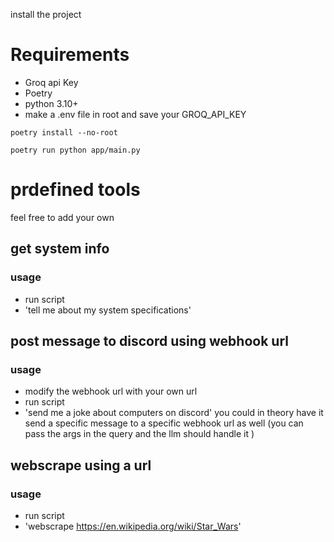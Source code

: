 
install the project
# Requirements
- Groq api Key
- Poetry
- python 3.10+
- make a .env file in root and save your GROQ_API_KEY

```
poetry install --no-root
```

```
poetry run python app/main.py
```

# prdefined tools
feel free to add your own
## get system info
### usage
- run script 
- 'tell me about my system specifications'

## post message to discord using webhook url
### usage
- modify the webhook url with your own url
- run script 
- 'send me a joke about computers on discord'
you could in theory have it send a specific message to a specific webhook url as well
(you can pass the args in the query and the llm should handle it )

## webscrape using a url
### usage
- run script 
- 'webscrape https://en.wikipedia.org/wiki/Star_Wars'